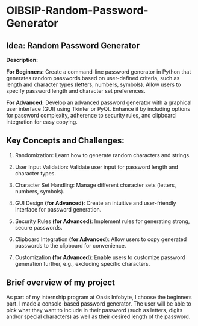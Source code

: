 # OIBSIP-Random-Password-Generator

## Idea: Random Password Generator

**Description:**

**For Beginners:** Create a command-line password generator in Python that generates random
passwords based on user-defined criteria, such as length and character types (letters, numbers,
symbols). Allow users to specify password length and character set preferences.

**For Advanced:** Develop an advanced password generator with a graphical user interface (GUI)
using Tkinter or PyQt. Enhance it by including options for password complexity, adherence to
security rules, and clipboard integration for easy copying.

## Key Concepts and Challenges:

1. Randomization: Learn how to generate random characters and strings.

2. User Input Validation: Validate user input for password length and character types.

3. Character Set Handling: Manage different character sets (letters, numbers, symbols).

4. GUI Design **(for Advanced)**: Create an intuitive and user-friendly interface for password
generation.

5. Security Rules **(for Advanced)**: Implement rules for generating strong, secure passwords.

6. Clipboard Integration **(for Advanced)**: Allow users to copy generated passwords to the
clipboard for convenience.

7. Customization **(for Advanced)**: Enable users to customize password generation further, e.g.,
excluding specific characters.

## Brief overview of my project

As part of my internship program at Oasis Infobyte, I choose the beginners part. I made a console-based 
password generator. The user will be able to pick what they want to include in their password (such as 
letters, digits and/or special characters) as well as their desired length of the password.
